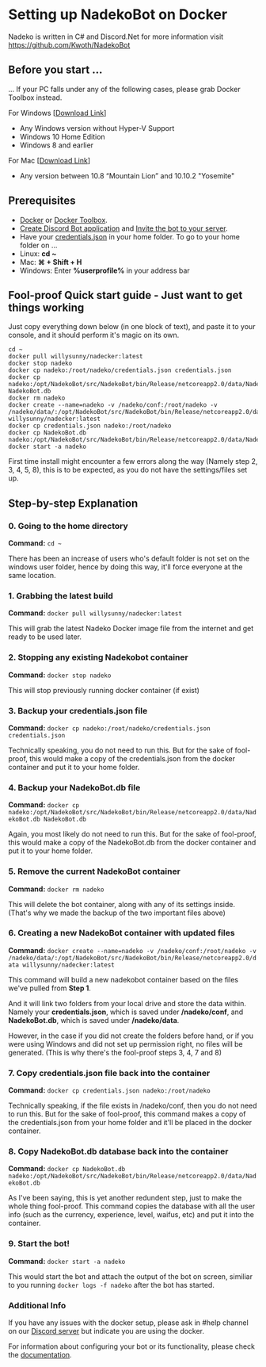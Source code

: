 # Setting up NadekoBot on Docker
Nadeko is written in C# and Discord.Net for more information visit <https://github.com/Kwoth/NadekoBot>

## Before you start ...

... If your PC falls under any of the following cases, please grab Docker Toolbox instead.

For Windows [[Download Link](https://download.docker.com/win/stable/DockerToolbox.exe)]
- Any Windows version without Hyper-V Support
- Windows 10 Home Edition
- Windows 8 and earlier

For Mac [[Download Link](https://download.docker.com/mac/stable/DockerToolbox.pkg)]
- Any version between 10.8 “Mountain Lion” and 10.10.2 "Yosemite"

## Prerequisites
- [Docker](https://store.docker.com/search?type=edition&offering=community) or [Docker Toolbox](https://www.docker.com/products/docker-toolbox).
- [Create Discord Bot application](http://nadekobot.readthedocs.io/en/latest/JSON%20Explanations/#creating-discord-bot-application) and [Invite the bot to your server](http://nadekobot.readthedocs.io/en/latest/JSON%20Explanations/#inviting-your-bot-to-your-server). 
- Have your [credentials.json](http://nadekobot.readthedocs.io/en/latest/JSON%20Explanations/#setting-up-your-credentials) in your home folder. To go to your home folder on ...
- Linux: **cd ~**
- Mac: **⌘ + Shift + H**
- Windows: Enter **%userprofile%** in your address bar

## Fool-proof Quick start guide - Just want to get things working

Just copy everything down below (in one block of text), and paste it to your console, and it should perform it's magic on its own.

```
cd ~
docker pull willysunny/nadecker:latest
docker stop nadeko
docker cp nadeko:/root/nadeko/credentials.json credentials.json
docker cp nadeko:/opt/NadekoBot/src/NadekoBot/bin/Release/netcoreapp2.0/data/NadekoBot.db NadekoBot.db
docker rm nadeko
docker create --name=nadeko -v /nadeko/conf:/root/nadeko -v /nadeko/data/:/opt/NadekoBot/src/NadekoBot/bin/Release/netcoreapp2.0/data willysunny/nadecker:latest
docker cp credentials.json nadeko:/root/nadeko
docker cp NadekoBot.db nadeko:/opt/NadekoBot/src/NadekoBot/bin/Release/netcoreapp2.0/data/NadekoBot.db
docker start -a nadeko
```

First time install might encounter a few errors along the way (Namely step 2, 3, 4, 5, 8), this is to be expected, as you do not have the settings/files set up.

## Step-by-step Explanation

### 0. Going to the home directory

**Command:** `cd ~`

There has been an increase of users who's default folder is not set on the windows user folder, hence by doing this way, it'll force everyone at the same location.

### 1. Grabbing the latest build

**Command:** `docker pull willysunny/nadecker:latest`

This will grab the latest Nadeko Docker image file from the internet and get ready to be used later.

### 2. Stopping any existing Nadekobot container

**Command:** `docker stop nadeko`

This will stop previously running docker container (if exist)

### 3. Backup your credentials.json file

**Command:** `docker cp nadeko:/root/nadeko/credentials.json credentials.json`

Technically speaking, you do not need to run this. But for the sake of fool-proof, this would make a copy of the credentials.json from the docker container and put it to your home folder.

### 4. Backup your NadekoBot.db file

**Command:** `docker cp nadeko:/opt/NadekoBot/src/NadekoBot/bin/Release/netcoreapp2.0/data/NadekoBot.db NadekoBot.db`

Again, you most likely do not need to run this. But for the sake of fool-proof, this would make a copy of the NadekoBot.db from the docker container and put it to your home folder.

### 5. Remove the current NadekoBot container

**Command:** `docker rm nadeko`

This will delete the bot container, along with any of its settings inside. (That's why we made the backup of the two important files above)

### 6. Creating a new NadekoBot container with updated files

**Command:** `docker create --name=nadeko -v /nadeko/conf:/root/nadeko -v /nadeko/data/:/opt/NadekoBot/src/NadekoBot/bin/Release/netcoreapp2.0/data willysunny/nadecker:latest`

This command will build a new nadekobot container based on the files we've pulled from **__Step 1__**.

And it will link two folders from your local drive and store the data within. Namely your **__credentials.json__**, which is saved under **__/nadeko/conf__**,  and **__NadekoBot.db__**, which is saved under **__/nadeko/data__**.

However, in the case if you did not create the folders before hand, or if you were using Windows and did not set up permission right, no files will be generated. (This is why there's the fool-proof steps 3, 4, 7 and 8)

### 7. Copy credentials.json file back into the container

**Command:** `docker cp credentials.json nadeko:/root/nadeko`

Technically speaking, if the file exists in /nadeko/conf, then you do not need to run this. But for the sake of fool-proof, this command makes a copy of the credentials.json from your home folder and it'll be placed in the docker container.

### 8. Copy NadekoBot.db database back into the container

**Command:** `docker cp NadekoBot.db nadeko:/opt/NadekoBot/src/NadekoBot/bin/Release/netcoreapp2.0/data/NadekoBot.db`

As I've been saying, this is yet another redundent step, just to make the whole thing fool-proof. This command copies the database with all the user info (such as the currency, experience, level, waifus, etc) and put it into the container.

### 9. Start the bot!

**Command:** `docker start -a nadeko`

This would start the bot and attach the output of the bot on screen, similiar to you running `docker logs -f nadeko` after the bot has started.

### Additional Info
If you have any issues with the docker setup, please ask in #help channel on our [Discord server](https://discordapp.com/invite/nadekobot) but indicate you are using the docker.

For information about configuring your bot or its functionality, please check the [documentation](http://nadekobot.readthedocs.io/en/latest).
